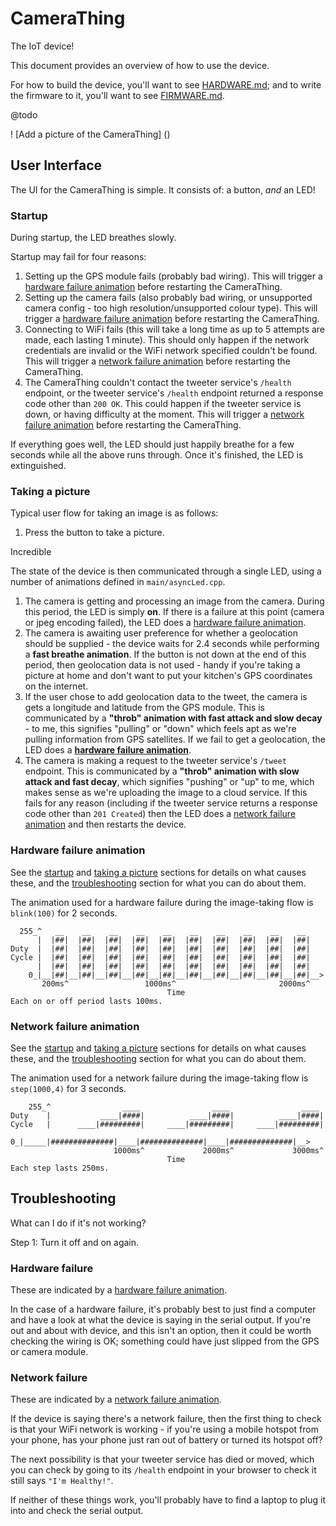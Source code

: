 # CameraThing

The IoT device!

This document provides an overview of how to use the device.

For how to build the device, you'll want to see [HARDWARE.md](./HARDWARE.md); and to write the firmware to it, you'll want to see [FIRMWARE.md](./FIRMWARE.md).



@todo

! [Add a picture of the CameraThing] ()



## User Interface

The UI for the CameraThing is simple. It consists of: a button, *and* an LED!



### Startup

During startup, the LED breathes slowly.

Startup may fail for four reasons:

1. Setting up the GPS module fails (probably bad wiring). This will trigger a [hardware failure animation](#hardware-failure-animation) before restarting the CameraThing.
2. Setting up the camera fails (also probably bad wiring, or unsupported camera config - too high resolution/unsupported colour type). This will trigger a [hardware failure animation](#hardware-failure-animation) before restarting the CameraThing.
3. Connecting to WiFi fails (this will take a long time as up to 5 attempts are made, each lasting 1 minute). This should only happen if the network credentials are invalid or the WiFi network specified couldn't be found. This will trigger a [network failure animation](#network-failure-animation) before restarting the CameraThing.
4. The CameraThing couldn't contact the tweeter service's `/health` endpoint, or the tweeter service's `/health` endpoint returned a response code other than `200 OK`. This could happen if the tweeter service is down, or having difficulty at the moment. This will trigger a [network failure animation](#network-failure-animation) before restarting the CameraThing.

If everything goes well, the LED should just happily breathe for a few seconds while all the above runs through. Once it's finished, the LED is extinguished.



### Taking a picture

Typical user flow for taking an image is as follows:

1. Press the button to take a picture.

Incredible



The state of the device is then communicated through a single LED, using a number of animations defined in `main/asyncLed.cpp`.

1. The camera is getting and processing an image from the camera. During this period, the LED is simply **on**. If there is a failure at this point (camera or jpeg encoding failed), the LED does a [hardware failure animation](#hardware-failure-animation).
2. The camera is awaiting user preference for whether a geolocation should be supplied - the device waits for 2.4 seconds while performing a **fast breathe animation**. If the button is not down at the end of this period, then geolocation data is not used - handy if you're taking a picture at home and don't want to put your kitchen's GPS coordinates on the internet.
3. If the user chose to add geolocation data to the tweet, the camera is gets a longitude and latitude from the GPS module. This is communicated by a **"throb" animation with fast attack and slow decay** - to me, this signifies "pulling" or "down" which feels apt as we're pulling information from GPS satellites. If we fail to get a geolocation, the LED does a **[hardware failure animation](#hardware-failure-animation)**.
4. The camera is making a request to the tweeter service's `/tweet` endpoint. This is communicated by a **"throb" animation with slow attack and fast decay**, which signifies "pushing" or "up" to me, which makes sense as we're uploading the image to a cloud service. If this fails for any reason (including if the tweeter service returns a response code other than `201 Created`) then the LED does a [network failure animation](#network-failure-animation) and then restarts the device.



### Hardware failure animation

See the [startup](#startup) and [taking a picture](#taking-a-picture) sections for details on what causes these, and the [troubleshooting](#troubleshooting) section for what you can do about them.

The animation used for a hardware failure during the image-taking flow is `blink(100)` for 2 seconds.

```
  255_^   __    __    __    __    __    __    __    __    __    __ 
      |  |##|  |##|  |##|  |##|  |##|  |##|  |##|  |##|  |##|  |##|
Duty  |  |##|  |##|  |##|  |##|  |##|  |##|  |##|  |##|  |##|  |##|
Cycle |  |##|  |##|  |##|  |##|  |##|  |##|  |##|  |##|  |##|  |##|
      |  |##|  |##|  |##|  |##|  |##|  |##|  |##|  |##|  |##|  |##|
    0_|__|##|__|##|__|##|__|##|__|##|__|##|__|##|__|##|__|##|__|##|__>
       200ms^                 1000ms^                       2000ms^
                                   Time
Each on or off period lasts 100ms.
```



### Network failure animation

See the [startup](#startup) and [taking a picture](#taking-a-picture) sections for details on what causes these, and the [troubleshooting](#troubleshooting) section for what you can do about them.

The animation used for a network failure during the image-taking flow is `step(1000,4)` for 3 seconds.

```
    255_^                ____                ____                ____ 
Duty    |           ____|####|          ____|####|          ____|####|
Cycle   |      ____|#########|     ____|#########|     ____|#########|
      0_|_____|##############|____|##############|____|##############|__>
                       1000ms^             2000ms^             3000ms^
                                   Time
Each step lasts 250ms.
```



## Troubleshooting

What can I do if it's not working?

Step 1: Turn it off and on again.



### Hardware failure

These are indicated by a [hardware failure animation](#hardware-failure-animation).

In the case of a hardware failure, it's probably best to just find a computer and have a look at what the device is saying in the serial output. If you're out and about with device, and this isn't an option, then it could be worth checking the wiring is OK; something could have just slipped from the GPS or camera module.



### Network failure

These are indicated by a [network failure animation](#network-failure-animation).

If the device is saying there's a network failure, then the first thing to check is that your WiFi network is working - if you're using a mobile hotspot from your phone, has your phone just ran out of battery or turned its hotspot off?

The next possibility is that your tweeter service has died or moved, which you can check by going to its `/health` endpoint in your browser to check it still says `"I'm Healthy!"`.

If neither of these things work, you'll probably have to find a laptop to plug it into and check the serial output.